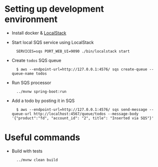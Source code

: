 
Setting up development environment
==================================
* Install docker & [LocalStack](https://github.com/localstack/localstack)
* Start local SQS service using LocalStack

        SERVICES=sqs PORT_WEB_UI=9090 ./bin/localstack start

* Create `todos` SQS queue

        $ aws --endpoint-url=http://127.0.0.1:4576/ sqs create-queue --queue-name todos

* Run SQS processor

        ../mvnw spring-boot:run
        
* Add a todo by posting it in SQS

        $ aws --endpoint-url=http://127.0.0.1:4576/ sqs send-message --queue-url http://localhost:4567/queue/todos --message-body '{"product":"fd", "account_id": "2", title": "Inserted via SQS"}'

Useful commands
===============
* Build with tests

        ../mvnw clean build
